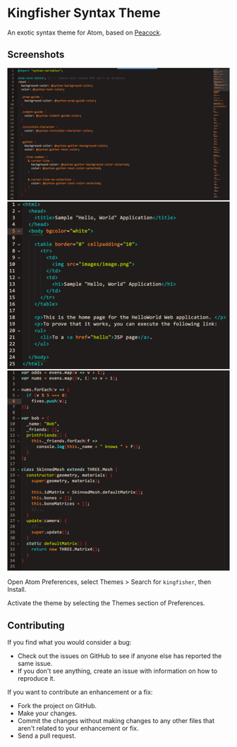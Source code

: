 # Kingfisher Syntax Theme

An exotic syntax theme for Atom, based on [Peacock](https://atom.io/themes/peacock-syntax).

## Screenshots

![LESS screenshot](https://raw.githubusercontent.com/leeds-ebooks/kingfisher-theme/master/screen-less.png)
![HTML screenshot](https://raw.githubusercontent.com/leeds-ebooks/kingfisher-theme/master/screen-html.png)
![ES6 screenshot](https://raw.githubusercontent.com/leeds-ebooks/kingfisher-theme/master/screen-es6.png)

Open Atom Preferences, select Themes > Search for `kingfisher`, then Install.

Activate the theme by selecting the Themes section of Preferences.


## Contributing

If you find what you would consider a bug:

- Check out the issues on GitHub to see if anyone else has reported the same issue.
- If you don't see anything, create an issue with information on how to reproduce it.

If you want to contribute an enhancement or a fix:

- Fork the project on GitHub.
- Make your changes.
- Commit the changes without making changes to any other files that aren't related to your enhancement or fix.
- Send a pull request.
